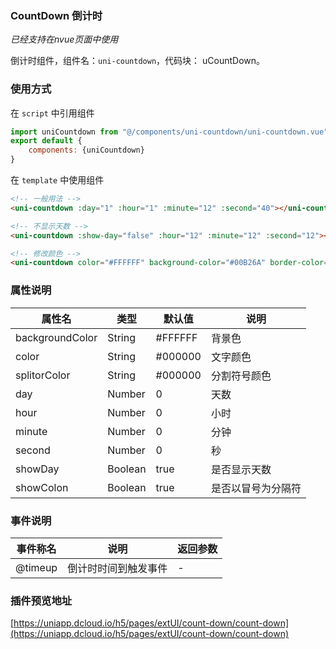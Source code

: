 ### CountDown 倒计时
*已经支持在nvue页面中使用*

倒计时组件，组件名：``uni-countdown``，代码块： uCountDown。

### 使用方式

在 ``script`` 中引用组件 

```javascript
import uniCountdown from "@/components/uni-countdown/uni-countdown.vue"
export default {
    components: {uniCountdown}
}
```

在 ``template`` 中使用组件

```html
<!-- 一般用法 -->
<uni-countdown :day="1" :hour="1" :minute="12" :second="40"></uni-countdown>

<!-- 不显示天数 -->
<uni-countdown :show-day="false" :hour="12" :minute="12" :second="12"></uni-countdown>

<!-- 修改颜色 -->
<uni-countdown color="#FFFFFF" background-color="#00B26A" border-color="#00B26A" :day="1" :hour="2" :minute="30" :second="0"></uni-countdown>
```

### 属性说明

|属性名				|类型	|默认值	|说明				|
|---				|----	|---	|---				|
|backgroundColor	|String	|#FFFFFF|背景色				|
|color				|String	|#000000|文字颜色			|
|splitorColor		|String	|#000000|分割符号颜色			|
|day				|Number	|0		|天数				|
|hour				|Number	|0		|小时				|
|minute				|Number	|0		|分钟				|
|second				|Number	|0		|秒					|
|showDay			|Boolean|true	|是否显示天数		|
|showColon			|Boolean|true	|是否以冒号为分隔符	|

### 事件说明

|事件称名	|说明					|返回参数	|
|---		|----					|---		|
|@timeup		|倒计时时间到触发事件	|-			|

### 插件预览地址

[https://uniapp.dcloud.io/h5/pages/extUI/count-down/count-down](https://uniapp.dcloud.io/h5/pages/extUI/count-down/count-down)